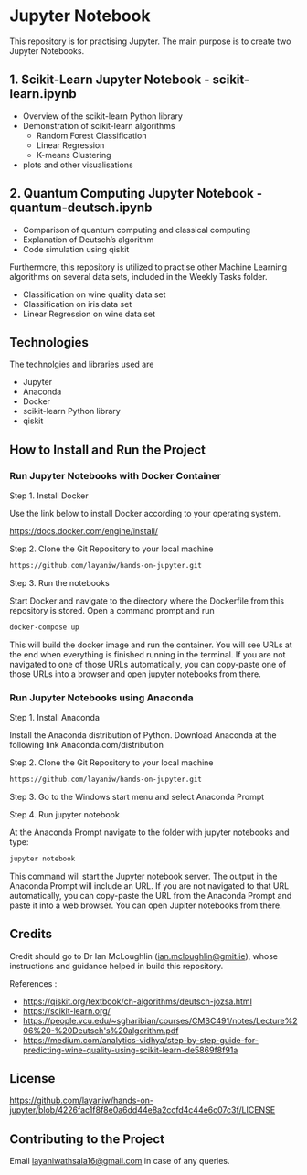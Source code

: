 # Jupyter Notebook

This repository is for practising Jupyter. The main purpose is to create two Jupyter Notebooks. 

## 1. Scikit-Learn Jupyter Notebook - scikit-learn.ipynb
- Overview of the scikit-learn Python library
- Demonstration of scikit-learn algorithms
  -  Random Forest Classification
  -  Linear Regression
  -  K-means Clustering 
- plots and other visualisations

## 2. Quantum Computing Jupyter Notebook - quantum-deutsch.ipynb 
- Comparison of quantum computing and classical computing
- Explanation of Deutsch’s algorithm
- Code simulation using qiskit 

Furthermore, this repository is utilized to practise other Machine Learning algorithms on several data sets, included in the Weekly Tasks folder. 
- Classification on wine quality data set
- Classification on iris data set
- Linear Regression on wine data set

## Technologies 

The technolgies and libraries used are

- Jupyter
- Anaconda
- Docker
- scikit-learn Python library
- qiskit 

## How to Install and Run the Project

### Run Jupyter Notebooks with Docker Container

Step 1. Install Docker

Use the link below to install Docker according to your operating system.

https://docs.docker.com/engine/install/

Step 2. Clone the Git Repository to your local machine 

```sh
https://github.com/layaniw/hands-on-jupyter.git
```
Step 3. Run the notebooks

Start Docker and navigate to the directory where the Dockerfile from this repository is stored. Open a command prompt and run

```sh
docker-compose up 
```

This will build the docker image and run the container. You will see URLs at the end when everything is finished running in the terminal. If you are not navigated to one of those URLs automatically, you can copy-paste one of those URLs into a browser and open jupyter notebooks from there.

### Run Jupyter Notebooks using Anaconda

Step 1. Install Anaconda

Install the Anaconda distribution of Python. Download Anaconda at the following link
Anaconda.com/distribution 

Step 2. Clone the Git Repository to your local machine 

```sh
https://github.com/layaniw/hands-on-jupyter.git
```

Step 3. Go to the Windows start menu and select Anaconda Prompt

Step 4. Run jupyter notebook

At the Anaconda Prompt navigate to the folder with jupyter notebooks and type:

```sh
jupyter notebook
```

This command will start the Jupyter notebook server. The output in the Anaconda Prompt will include an URL. If you are not navigated to that URL automatically, you can copy-paste the URL from the Anaconda Prompt and paste it into a web browser. You can open Jupiter notebooks from there.

## Credits

Credit should go to Dr Ian McLoughlin (ian.mcloughlin@gmit.ie), whose instructions and guidance helped in build this repository. 

References :

- https://qiskit.org/textbook/ch-algorithms/deutsch-jozsa.html
- https://scikit-learn.org/
- https://people.vcu.edu/~sgharibian/courses/CMSC491/notes/Lecture%206%20-%20Deutsch's%20algorithm.pdf
- https://medium.com/analytics-vidhya/step-by-step-guide-for-predicting-wine-quality-using-scikit-learn-de5869f8f91a

## License

https://github.com/layaniw/hands-on-jupyter/blob/4226fac1f8f8e0a6dd44e8a2ccfd4c44e6c07c3f/LICENSE

## Contributing to the Project

Email layaniwathsala16@gmail.com in case of any queries. 
